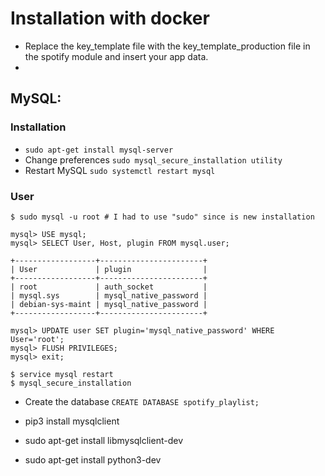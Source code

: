 # Installation with docker

+ Replace the key_template file with the key_template_production file in the spotify module and insert your app data.
+ 


## MySQL:

### Installation

+ `sudo apt-get install mysql-server`
+ Change preferences `sudo mysql_secure_installation utility`
+ Restart MySQL `sudo systemctl restart mysql`

### User
```
$ sudo mysql -u root # I had to use "sudo" since is new installation

mysql> USE mysql;
mysql> SELECT User, Host, plugin FROM mysql.user;

+------------------+-----------------------+
| User             | plugin                |
+------------------+-----------------------+
| root             | auth_socket           |
| mysql.sys        | mysql_native_password |
| debian-sys-maint | mysql_native_password |
+------------------+-----------------------+
```

```
mysql> UPDATE user SET plugin='mysql_native_password' WHERE User='root';
mysql> FLUSH PRIVILEGES;
mysql> exit;

$ service mysql restart
$ mysql_secure_installation
```

+ Create the database `CREATE DATABASE spotify_playlist;`

+ pip3 install mysqlclient
+ sudo apt-get install libmysqlclient-dev  
+ sudo apt-get install python3-dev


